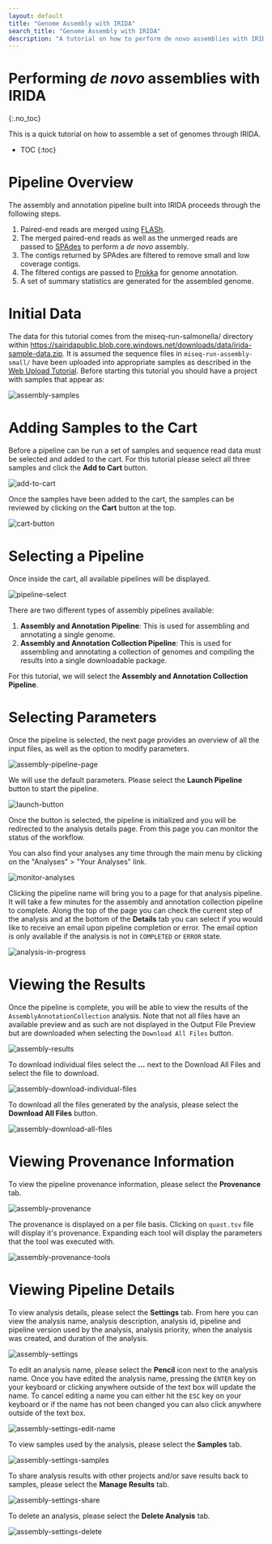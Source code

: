 ```yaml
---
layout: default
title: "Genome Assembly with IRIDA"
search_title: "Genome Assembly with IRIDA"
description: "A tutorial on how to perform de novo assemblies with IRIDA."
---
```


Performing *de novo* assemblies with IRIDA
==========================================
{:.no_toc}

This is a quick tutorial on how to assemble a set of genomes through IRIDA.

* TOC
{:toc}

Pipeline Overview
=================

The assembly and annotation pipeline built into IRIDA proceeds through the following steps.

1. Paired-end reads are merged using [FLASh][].
2. The merged paired-end reads as well as the unmerged reads are passed to [SPAdes][] to perform a *de novo* assembly.
3. The contigs returned by SPAdes are filtered to remove small and low coverage contigs.
4. The filtered contigs are passed to [Prokka][] for genome annotation.
5. A set of summary statistics are generated for the assembled genome.

Initial Data
============

The data for this tutorial comes from the miseq-run-salmonella/ directory within <https://sairidapublic.blob.core.windows.net/downloads/data/irida-sample-data.zip>.  It is assumed the sequence files in `miseq-run-assembly-small/` have been uploaded into appropriate samples as described in the [Web Upload Tutorial][].  Before starting this tutorial you should have a project with samples that appear as:

![assembly-samples][]

Adding Samples to the Cart
==========================

Before a pipeline can be run a set of samples and sequence read data must be selected and added to the cart.  For this tutorial please select all three samples and click the **Add to Cart** button.

![add-to-cart][]

Once the samples have been added to the cart, the samples can be reviewed by clicking on the **Cart** button at the top.

![cart-button][]

Selecting a Pipeline
====================

Once inside the cart, all available pipelines will be displayed.

![pipeline-select][]

There are two different types of assembly pipelines available:

1. **Assembly and Annotation Pipeline**:  This is used for assembling and annotating a single genome.
2. **Assembly and Annotation Collection Pipeline**:  This is used for assembling and annotating a collection of genomes and compiling the results into a single downloadable package.

For this tutorial, we will select the **Assembly and Annotation Collection Pipeline**.

Selecting Parameters
====================

Once the pipeline is selected, the next page provides an overview of all the input files, as well as the option to modify parameters.

![assembly-pipeline-page][]

We will use the default parameters.  Please select the **Launch Pipeline** button to start the pipeline.

![launch-button][]

Once the button is selected, the pipeline is initialized and you will be redirected to the analysis details page. From this page you can monitor the status of the workflow.

You can also find your analyses any time through the main menu by clicking on the "Analyses" > "Your Analyses" link.

![monitor-analyses][]

Clicking the pipeline name will bring you to a page for that analysis pipeline. It will take a few minutes for the assembly and annotation collection pipeline to complete. Along the top of the page you can check the current step of the analysis and at the bottom of the **Details** tab you can select if you would like to receive an email upon pipeline completion or error. The email option is only available if the analysis is not in `COMPLETED` or `ERROR` state.

![analysis-in-progress][]

Viewing the Results
===================

Once the pipeline is complete, you will be able to view the results of the `AssemblyAnnotationCollection` analysis. Note that not all files have an available preview and as such are not displayed in the Output File Preview but are downloaded when selecting the `Download All Files` button.

![assembly-results][]

To download individual files select the **...** next to the Download All Files and select the file to download.

![assembly-download-individual-files][]

To download all the files generated by the analysis, please select the **Download All Files** button.

![assembly-download-all-files][]


Viewing Provenance Information
==============================

To view the pipeline provenance information, please select the **Provenance** tab.

![assembly-provenance]

The provenance is displayed on a per file basis. Clicking on `quast.tsv` file will display it's provenance. Expanding each tool will display the parameters that the tool was executed with.

![assembly-provenance-tools]


Viewing Pipeline Details
========================

To view analysis details, please select the **Settings** tab. From here you can view the analysis name, analysis description, analysis id, pipeline and pipeline version used by the analysis, analysis priority, when the analysis was created, and duration of the analysis.

![assembly-settings]

To edit an analysis name, please select the **Pencil** icon next to the analysis name. Once you have edited the analysis name, pressing the `ENTER` key on your keyboard or clicking anywhere outside of the text box will update the name. To cancel editing a name you can either hit the `ESC` key on your keyboard or if the name has not been changed you can also click anywhere outside of the text box.

![assembly-settings-edit-name]

To view samples used by the analysis, please select the **Samples** tab.

![assembly-settings-samples]

To share analysis results with other projects and/or save results back to samples, please select the **Manage Results** tab.

![assembly-settings-share]

To delete an analysis, please select the **Delete Analysis** tab.

![assembly-settings-delete]



[add-to-cart]: images/add-to-cart.png
[analysis-in-progress]: images/analysis-in-progress.png
[assembly-download-all-files]: images/assembly-download-all-files.png
[assembly-download-individual-files]: images/assembly-download-individual-files.png
[assembly-pipeline-page]: images/assembly-pipeline-page.png
[assembly-provenance]: images/assembly-provenance.png
[assembly-provenance-tools]: images/assembly-provenance-tools.png
[assembly-results]: images/assembly-results.png
[assembly-samples]: images/assembly-samples.png
[assembly-settings]: images/assembly-settings.png
[assembly-settings-delete]: images/assembly-settings-delete.png
[assembly-settings-edit-name]: images/assembly-settings-edit-name.png
[assembly-settings-samples]: images/assembly-settings-samples.png
[assembly-settings-share]: images/assembly-settings-share.png
[cart-button]: images/cart-button.png
[FLASH]: http://ccb.jhu.edu/software/FLASH/
[launch-button]: ../../../images/tutorials/common/pipelines/ready-to-launch-button.png
[monitor-analyses]: images/monitor-analyses.png
[pipeline-launched]: images/pipeline-launched.png
[pipeline-select]: images/pipeline-select.png
[Prokka]: http://www.vicbioinformatics.com/software.prokka.shtml
[SPAdes]: http://bioinf.spbau.ru/spades
[view-your-analyses]: images/view-your-analyses.png
[Web Upload Tutorial]: ../web-upload/
